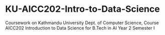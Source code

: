 # KU-AICC202-Intro-to-Data-Science
Coursework on Kathmandu University Dept. of Computer Science, Course AICC202 Introduction to Data Science for B.Tech in AI Year 2 Semester I

